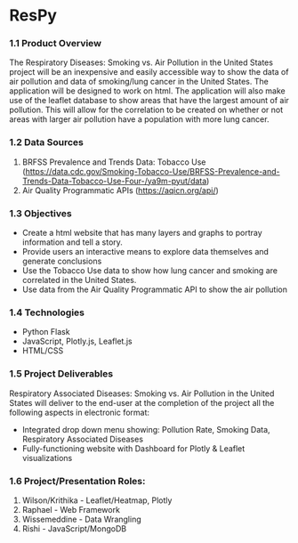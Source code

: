 # ResPy

### 1.1 Product Overview
The Respiratory Diseases: Smoking vs. Air Pollution in the United States project will be an inexpensive and easily accessible way to show the data of air pollution and data of smoking/lung cancer in the United States. The application will be designed to work on html. The application will also make use of the leaflet database to show areas that have the largest amount of air pollution. This will allow for the correlation to be created on whether or not areas with larger air pollution have a population with more lung cancer. 

### 1.2 Data Sources
  1. BRFSS Prevalence and Trends Data: Tobacco Use (https://data.cdc.gov/Smoking-Tobacco-Use/BRFSS-Prevalence-and-Trends-Data-Tobacco-Use-Four-/ya9m-pyut/data)
  2. Air Quality Programmatic APIs (https://aqicn.org/api/)

### 1.3 Objectives
  * Create a html website that has many layers and graphs to portray information and tell a story.
  * Provide users an interactive means to explore data themselves and generate conclusions
  * Use the Tobacco Use data to show how lung cancer and smoking are correlated in the United States. 
  * Use data from the Air Quality Programmatic API to show the air pollution 

### 1.4 Technologies
  * Python Flask
  * JavaScript, Plotly.js, Leaflet.js
  * HTML/CSS
 
### 1.5 Project Deliverables
Respiratory Associated Diseases: Smoking vs. Air Pollution in the United States will deliver to the end-user at the completion of the project all the following aspects in electronic format:
  * Integrated drop down menu showing: Pollution Rate, Smoking Data, Respiratory Associated Diseases
  * Fully-functioning website with Dashboard for Plotly & Leaflet visualizations
 
### 1.6 Project/Presentation Roles:
  1. Wilson/Krithika - Leaflet/Heatmap, Plotly
  2. Raphael - Web Framework
  3. Wissemeddine - Data Wrangling
  4. Rishi - JavaScript/MongoDB
